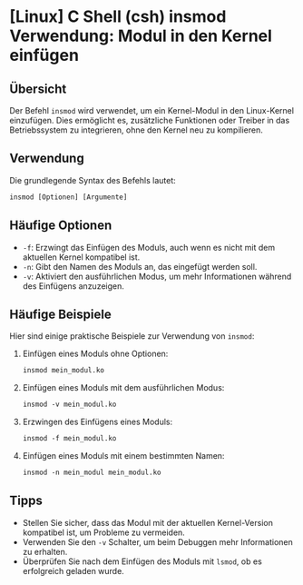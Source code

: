 # [Linux] C Shell (csh) insmod Verwendung: Modul in den Kernel einfügen

## Übersicht
Der Befehl `insmod` wird verwendet, um ein Kernel-Modul in den Linux-Kernel einzufügen. Dies ermöglicht es, zusätzliche Funktionen oder Treiber in das Betriebssystem zu integrieren, ohne den Kernel neu zu kompilieren.

## Verwendung
Die grundlegende Syntax des Befehls lautet:

```csh
insmod [Optionen] [Argumente]
```

## Häufige Optionen
- `-f`: Erzwingt das Einfügen des Moduls, auch wenn es nicht mit dem aktuellen Kernel kompatibel ist.
- `-n`: Gibt den Namen des Moduls an, das eingefügt werden soll.
- `-v`: Aktiviert den ausführlichen Modus, um mehr Informationen während des Einfügens anzuzeigen.

## Häufige Beispiele
Hier sind einige praktische Beispiele zur Verwendung von `insmod`:

1. Einfügen eines Moduls ohne Optionen:
   ```csh
   insmod mein_modul.ko
   ```

2. Einfügen eines Moduls mit dem ausführlichen Modus:
   ```csh
   insmod -v mein_modul.ko
   ```

3. Erzwingen des Einfügens eines Moduls:
   ```csh
   insmod -f mein_modul.ko
   ```

4. Einfügen eines Moduls mit einem bestimmten Namen:
   ```csh
   insmod -n mein_modul mein_modul.ko
   ```

## Tipps
- Stellen Sie sicher, dass das Modul mit der aktuellen Kernel-Version kompatibel ist, um Probleme zu vermeiden.
- Verwenden Sie den `-v` Schalter, um beim Debuggen mehr Informationen zu erhalten.
- Überprüfen Sie nach dem Einfügen des Moduls mit `lsmod`, ob es erfolgreich geladen wurde.